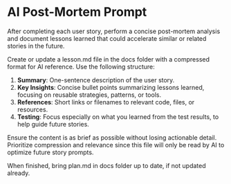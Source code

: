 # AI Post-Mortem Prompt

After completing each user story, perform a concise post-mortem analysis and document lessons learned that could accelerate similar or related stories in the future.

Create or update a lesson.md file in the docs folder with a compressed format for AI reference. Use the following structure:

1. **Summary**: One-sentence description of the user story.  
2. **Key Insights**: Concise bullet points summarizing lessons learned, focusing on reusable strategies, patterns, or tools.  
3. **References**: Short links or filenames to relevant code, files, or resources.
4. **Testing**: Focus especially on what you learned from the test results, to help guide future stories.

Ensure the content is as brief as possible without losing actionable detail. Prioritize compression and relevance since this file will only be read by AI to optimize future story prompts.

When finished, bring plan.md in docs folder up to date, if not updated already.
